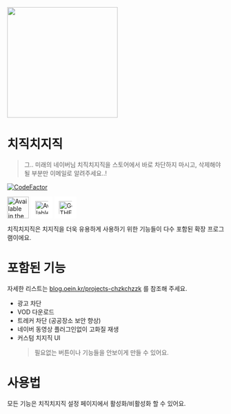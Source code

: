 <img src="https://github.com/Oein/chzzkExt/raw/main/assets/webstore_res/smallpro.png" height="256" style="aspect-ratio: 3/1; object-fit: cover;" />

# 치직치지직

> 그.. 미래의 네이버님 치직치지직을 스토어에서 바로 차단하지 마시고, 삭제해야될 부분만 이메일로 알려주세요..!

[![CodeFactor](https://www.codefactor.io/repository/github/oein/chzzkext/badge)](https://www.codefactor.io/repository/github/oein/chzzkext)

<div style="display: flex; gap: 5px; flex-wrap: wrap;">
  <a href="https://chromewebstore.google.com/detail/%EC%B9%98%EC%A7%81%EC%B9%98%EC%A7%80%EC%A7%81-chzkchzzk/gnhkgfmbflpjnkigambjmfndopabaoaj">
    <img src="https://storage.googleapis.com/web-dev-uploads/image/WlD8wC6g8khYWPJUsQceQkhXSlv1/HRs9MPufa1J1h5glNhut.png" alt="Available in the Chrome Web Store" height="50" />
  </a>

  <a href="https://store.whale.naver.com/detail/kfcaglfimpnnkigffhlbfmgdbhipbpjg">
    <img src="https://store.whale.naver.com/assets/whalestore_logo.75786f6231ec39f905ab4c9a13a58060.png" alt="Available in the Naver Whale Store" height="50" style="background: white; box-sizing: border-box; padding: 10px;" />
  </a>

  <a href="https://addons.mozilla.org/en-US/firefox/addon/%EC%B9%98%EC%A7%81%EC%B9%98%EC%A7%80%EC%A7%81-chzkchzzk/?utm_source=addons.mozilla.org&utm_medium=referral&utm_content=search">
    <img src="https://extensionworkshop.com/assets/img/documentation/publish/get-the-addon-178x60px.dad84b42.png" alt="Get THE ADD-ON on Firefox add-ons" height="50" style="background: white; box-sizing: border-box; padding: 10px;" />
  </a>
</div>

치직치지직은 치지직을 더욱 유용하게 사용하기 위한 기능들이 다수 포함된 확장 프로그램이에요.

# 포함된 기능

자세한 리스트는 [blog.oein.kr/projects-chzkchzzk](https://blog.oein.kr/projects-chzkchzzk#ebc4c070caf041199a430eaba8a7c1a5) 를 참조해 주세요.

- 광고 차단
- VOD 다운로드
- 트레커 차단 (공공장소 보안 향상)
- 네이버 동영상 플러그인없이 고화질 재생
- 커스텀 치지직 UI
  > 필요없는 버튼이나 기능들을 안보이게 만들 수 있어요.

# 사용법

모든 기능은 치직치지직 설정 페이지에서 활성화/비활성화 할 수 있어요.
